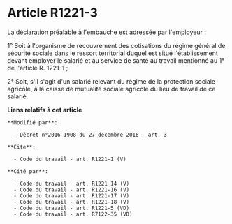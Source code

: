 # Article R1221-3

La déclaration préalable à l'embauche est adressée par l'employeur : 

1° Soit à l'organisme de recouvrement des cotisations du régime général de sécurité sociale dans le ressort territorial
duquel est situé l'établissement devant employer le salarié et au service de santé au travail mentionné au 1° de l'article R.
1221-1 ; 

2° Soit, s'il s'agit d'un salarié relevant du régime de la protection sociale agricole, à la caisse de mutualité sociale
agricole du lieu de travail de ce salarié.

**Liens relatifs à cet article**

	**Modifié par**:

	  - Décret n°2016-1908 du 27 décembre 2016 - art. 3

	**Cite**:

	  - Code du travail - art. R1221-1 (V)

	**Cité par**:

	  - Code du travail - art. R1221-14 (V)
	  - Code du travail - art. R1221-16 (V)
	  - Code du travail - art. R1221-17 (V)
	  - Code du travail - art. R1221-18 (V)
	  - Code du travail - art. R1221-5 (VD)
	  - Code du travail - art. R7122-35 (VD)
